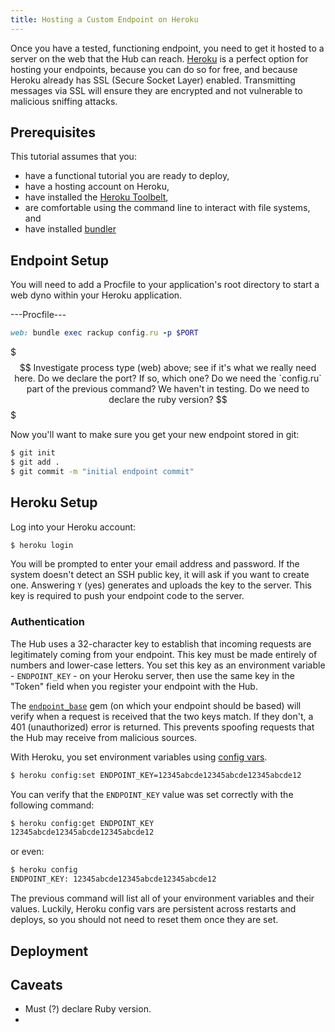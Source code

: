 ```yaml
---
title: Hosting a Custom Endpoint on Heroku
---
```


Once you have a tested, functioning endpoint, you need to get it hosted to a server on the web that the Hub can reach. [Heroku](https://www.heroku.com/) is a perfect option for hosting your endpoints, because you can do so for free, and because Heroku already has SSL (Secure Socket Layer) enabled. Transmitting messages via SSL will ensure they are encrypted and not vulnerable to malicious sniffing attacks.

## Prerequisites

This tutorial assumes that you:

* have a functional tutorial you are ready to deploy, 
* have a hosting account on Heroku, 
* have installed the [Heroku Toolbelt](https://toolbelt.heroku.com/),
* are comfortable using the command line to interact with file systems, and
* have installed [bundler](http://bundler.io/)

## Endpoint Setup

You will need to add a Procfile to your application's root directory to start a web dyno within your Heroku application. 

---Procfile---
```ruby
web: bundle exec rackup config.ru -p $PORT
```

$$$
Investigate process type (web) above; see if it's what we really need here. Do we declare the port? If so, which one? Do we need the `config.ru` part of the previous command? We haven't in testing. Do we need to declare the ruby version?
$$$

Now you'll want to make sure you get your new endpoint stored in git:

```bash
$ git init
$ git add .
$ git commit -m "initial endpoint commit"
```

## Heroku Setup

Log into your Heroku account:

```bash
$ heroku login
```

You will be prompted to enter your email address and password. If the system doesn't detect an SSH public key, it will ask if you want to create one. Answering `Y` (yes) generates and uploads the key to the server. This key is required to push your endpoint code to the server.

### Authentication

The Hub uses a 32-character key to establish that incoming requests are legitimately coming from your endpoint. This key must be made entirely of numbers and lower-case letters. You set this key as an environment variable - `ENDPOINT_KEY` - on your Heroku server, then use the same key in the "Token" field when you register your endpoint with the Hub.

The [`endpoint_base`](https://github.com/spree/endpoint_base) gem (on which your endpoint should be based) will verify when a request is received that the two keys match. If they don't, a 401 (unauthorized) error is returned. This prevents spoofing requests that the Hub may receive from malicious sources.

With Heroku, you set environment variables using [config vars](https://devcenter.heroku.com/articles/config-vars). 

```bash
$ heroku config:set ENDPOINT_KEY=12345abcde12345abcde12345abcde12
```

You can verify that the `ENDPOINT_KEY` value was set correctly with the following command:

```bash
$ heroku config:get ENDPOINT_KEY
12345abcde12345abcde12345abcde12
```

or even:

```bash
$ heroku config
ENDPOINT_KEY: 12345abcde12345abcde12345abcde12
```

The previous command will list all of your environment variables and their values. Luckily, Heroku config vars are persistent across restarts and deploys, so you should not need to reset them once they are set.

## Deployment

## Caveats

* Must (?) declare Ruby version.
* 